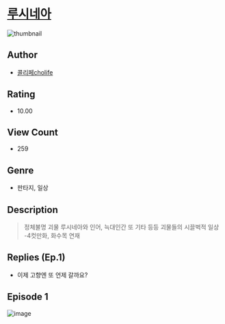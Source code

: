 # [루시네아](https://comic.naver.com/challenge/list?titleId=810563)
![thumbnail](https://image-comic.pstatic.net/user_contents_data/challenge_comic/2023/05/23/360658/upload_7306636521387549497_480x623.jpeg)

## Author
- [콜리페cholife](https://comic.naver.com/artistTitle?id=360658)

## Rating
- 10.00

## View Count
- 259

## Genre
- 판타지, 일상

## Description
> 정체불명 괴물 루시네아와 인어, 늑대인간 또 기타 등등 괴물들의 시끌벅적 일상 -4컷만화, 화수목 연재

## Replies (Ep.1)
- 이제 고향엔 또 언제 갈까요?

## Episode 1
![image](https://image-comic.pstatic.net/user_contents_data/challenge_comic/2023/05/25/360658/upload_3760612763217847860.jpeg)

